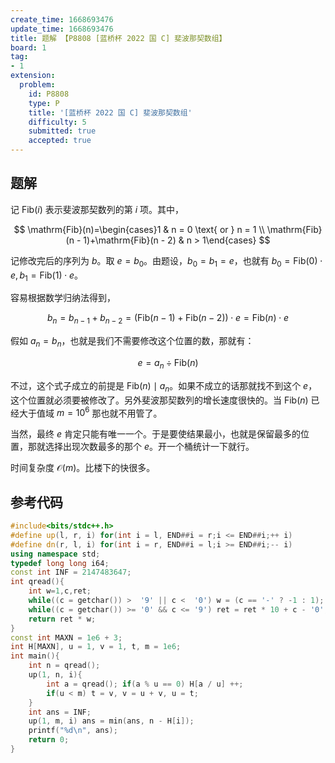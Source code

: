 ```yaml
---
create_time: 1668693476
update_time: 1668693476
title: 题解 【P8808 [蓝桥杯 2022 国 C] 斐波那契数组】
board: 1
tag:
- 1
extension:
  problem:
    id: P8808
    type: P
    title: '[蓝桥杯 2022 国 C] 斐波那契数组'
    difficulty: 5
    submitted: true
    accepted: true
---
```

## 题解

记 $\mathrm{Fib}(i)$ 表示斐波那契数列的第 $i$ 项。其中，

$$
\mathrm{Fib}(n)=\begin{cases}1 & n = 0 \text{ or } n = 1 \\ \mathrm{Fib}(n - 1)+\mathrm{Fib}(n - 2) & n > 1\end{cases}
$$

记修改完后的序列为 $b$。取 $e=b_0$。由题设，$b_0=b_1=e$，也就有 $b_0=\mathrm{Fib}(0)\cdot e,b_1=\mathrm{Fib}(1)\cdot e$。

容易根据数学归纳法得到，

$$
b_n=b_{n-1}+b_{n-2}=(\mathrm{Fib}(n-1)+\mathrm{Fib}(n-2))\cdot e=\mathrm{Fib}(n)\cdot e
$$

假如 $a_n=b_n$，也就是我们不需要修改这个位置的数，那就有：

$$
e=a_n\div \mathrm{Fib}(n)
$$

不过，这个式子成立的前提是 $\mathrm{Fib}(n)\mid a_n$。如果不成立的话那就找不到这个 $e$，这个位置就必须要被修改了。另外斐波那契数列的增长速度很快的。当 $\mathrm{Fib}(n)$ 已经大于值域 $m=10^6$ 那也就不用管了。

当然，最终 $e$ 肯定只能有唯一一个。于是要使结果最小，也就是保留最多的位置，那就选择出现次数最多的那个 $e$。开一个桶统计一下就行。

时间复杂度 $\mathcal O(m)$。比楼下的快很多。

## 参考代码

```cpp
#include<bits/stdc++.h>
#define up(l, r, i) for(int i = l, END##i = r;i <= END##i;++ i)
#define dn(r, l, i) for(int i = r, END##i = l;i >= END##i;-- i)
using namespace std;
typedef long long i64;
const int INF = 2147483647;
int qread(){
    int w=1,c,ret;
    while((c = getchar()) >  '9' || c <  '0') w = (c == '-' ? -1 : 1); ret = c - '0';
    while((c = getchar()) >= '0' && c <= '9') ret = ret * 10 + c - '0';
    return ret * w;
}
const int MAXN = 1e6 + 3;
int H[MAXN], u = 1, v = 1, t, m = 1e6;
int main(){
    int n = qread();
    up(1, n, i){
        int a = qread(); if(a % u == 0) H[a / u] ++;
        if(u < m) t = v, v = u + v, u = t;
    }
    int ans = INF;
    up(1, m, i) ans = min(ans, n - H[i]);
    printf("%d\n", ans);
    return 0;
}
